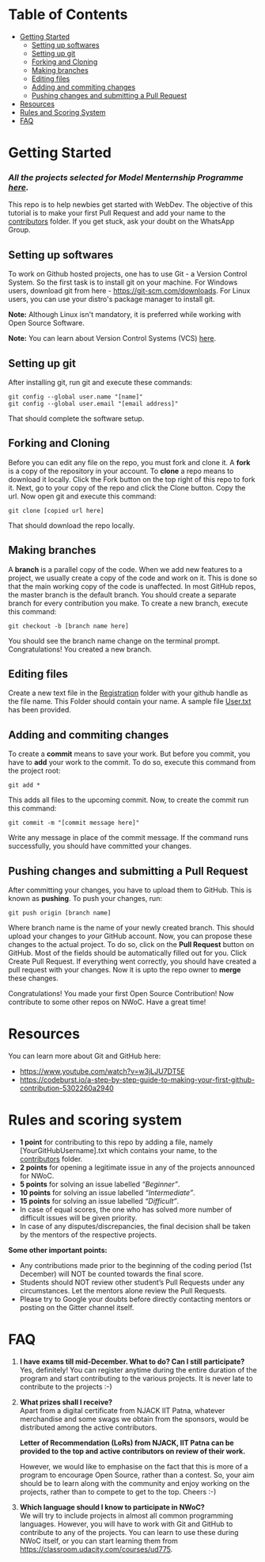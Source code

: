 # Table of Contents

- [Getting Started](#getting-started)
    - [Setting up softwares](#setting-up-softwares)
    - [Setting up git](#setting-up-git)
    - [Forking and Cloning](#forking-and-cloning)
    - [Making branches](#making-branches)
    - [Editing files](#editing-files)
    - [Adding and commiting changes](#adding-and-commiting-changes)
    - [Pushing changes and submitting a Pull Request](#pushing-changes-and-submitting-a-pull-request)
- [Resources](#resources)
- [Rules and Scoring System](#rules-and-scoring-system)
- [FAQ](#faq)

# Getting Started

### ***All the projects selected for Model Menternship Programme [here](https://njackwinterofcode.github.io/projects.html).***

This repo is to help newbies get started with WebDev. The objective of this tutorial is to make your first Pull Request and add your name to the [contributors](contributors/) folder. If you get stuck, ask your doubt on the WhatsApp Group.

## Setting up softwares

To work on Github hosted projects, one has to use Git - a Version Control System. So the first task is to install git on your machine. For Windows users, download git from here - https://git-scm.com/downloads. For Linux users, you can use your distro's package manager to install git.

**Note:** Although Linux isn't mandatory, it is preferred while working with Open Source Software.

**Note:** You can learn about Version Control Systems (VCS) [here](https://www.atlassian.com/git/tutorials/what-is-version-control).

## Setting up git

After installing git, run git and execute these commands:

```
git config --global user.name "[name]"
git config --global user.email "[email address]"
```

That should complete the software setup.

## Forking and Cloning

Before you can edit any file on the repo, you must fork and clone it. A **fork** is a copy of the repository in your account. To **clone** a repo means to download it locally. Click the Fork button on the top right of this repo to fork it. Next, go to your copy of the repo and click the Clone button. Copy the url. Now open git and execute this command:

```
git clone [copied url here]
```

That should download the repo locally.

## Making branches

A **branch** is a parallel copy of the code. When we add new features to a project, we usually create a copy of the code and work on it. This is done so that the main working copy of the code is unaffected. In most GitHub repos, the master branch is the default branch. You should create a separate branch for every contribution you make. To create a new branch, execute this command:

```
git checkout -b [branch name here]
```

You should see the branch name change on the terminal prompt. Congratulations! You created a new branch.


## Editing files

Create a new text file in the [Registration](Registration/) folder with your github handle as the file name. This Folder should contain your name. A sample file [User.txt](https://github.com/NJACKWinterOfCode/Get-Started-NWoC20/blob/main/contributors/s-ayush2903.txt) has been provided.

## Adding and commiting changes

To create a **commit** means to save your work. But before you commit, you have to **add** your work to the commit. To do so, execute this command from the project root:

```
git add *
```

This adds all files to the upcoming commit. Now, to create the commit run this command:

```
git commit -m "[commit message here]"
```

Write any message in place of the commit message. If the command runs successfully, you should have committed your changes.

## Pushing changes and submitting a Pull Request

After committing your changes, you have to upload them to GitHub. This is known as **pushing**. To push your changes, run:

```
git push origin [branch name]
```

Where branch name is the name of your newly created branch. This should upload your changes to *your* GitHub account. Now, you can propose these changes to the actual project. To do so, click on the **Pull Request** button on GitHub. Most of the fields should be automatically filled out for you. Click Create Pull Request. If everything went correctly, you should have created a pull request with your changes. Now it is upto the repo owner to **merge** these changes.

Congratulations! You made your first Open Source Contribution! Now contribute to some other repos on NWoC. Have a great time!

# Resources

You can learn more about Git and GitHub here:

- https://www.youtube.com/watch?v=w3jLJU7DT5E
- https://codeburst.io/a-step-by-step-guide-to-making-your-first-github-contribution-5302260a2940

# Rules and scoring system

- **1 point** for contributing to this repo by adding a file, namely [YourGitHubUsername].txt which contains your name, to the [contributors](contributors) folder.
- **2 points** for opening a legitimate issue in any of the projects announced for NWoC.
- **5 points** for solving an issue labelled *“Beginner”*.
- **10 points** for solving an issue labelled *“Intermediate”*.
- **15 points** for solving an issue labelled *“Difficult”*.
- In case of equal scores, the one who has solved more number of difficult issues will be given priority.
- In case of any disputes/discrepancies, the final decision shall be taken by the mentors of the respective projects.


**Some other important points:**

- Any contributions made prior to the beginning of the coding period (1st December) will NOT be counted towards the final score.
- Students should NOT review other student’s Pull Requests under any circumstances. Let the mentors alone review the Pull Requests.
- Please try to Google your doubts before directly contacting mentors or posting on the Gitter channel itself.


# FAQ

1. **I have exams till mid-December. What to do? Can I still participate?**  
Yes, definitely! You can register anytime during the entire duration of the program and start contributing to the various projects. It is never late to contribute to the projects :-)

1. **What prizes shall I receive?**  
Apart from a digital certificate from NJACK IIT Patna, whatever merchandise and some swags we obtain from the sponsors, would be distributed among the active contributors. 

    **Letter of Recommendation (LoRs) from NJACK, IIT Patna can be provided to the top and active contributors on review of their work.**

    However, we would like to emphasise on the fact that this is more of a program to encourage Open Source, rather than a contest. So, your aim should be to learn along with the community and enjoy working on the projects, rather than to compete to get to the top. Cheers :-)

1. **Which language should I know to participate in NWoC?**  
We will try to include projects in almost all common programming languages. However, you will have to work with Git and GitHub to contribute to any of the projects. You can learn to use these during NWoC itself, or you can start learning them from https://classroom.udacity.com/courses/ud775.
